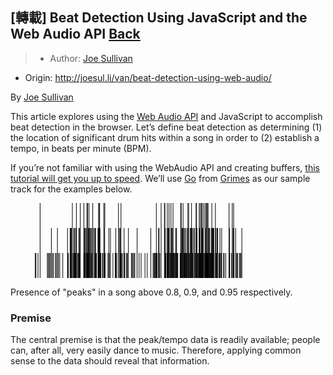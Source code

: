## [轉載] Beat Detection Using JavaScript and the Web Audio API [Back](./../post.md)

> - Author: [Joe Sullivan](https://twitter.com/itsjoesullivan)
- Origin: http://joesul.li/van/beat-detection-using-web-audio/

By [Joe Sullivan](https://twitter.com/itsjoesullivan)

This article explores using the [Web Audio API](https://developer.mozilla.org/en-US/docs/Web/API/Web_Audio_API) and JavaScript to accomplish beat detection in the browser. Let’s define beat detection as determining (1) the location of significant drum hits within a song in order to (2) establish a tempo, in beats per minute (BPM).

If you’re not familiar with using the WebAudio API and creating buffers, [this tutorial will get you up to speed](http://www.html5rocks.com/en/tutorials/webaudio/intro/). We’ll use [Go](http://www.beatport.com/release/go/1338457) from [Grimes](http://www.beatport.com/artist/grimes/173967) as our sample track for the examples below.

<svg width="90%" height="40">
<rect x="10.327715185612098%" y="0" width="1" height="100%"></rect>
<rect x="21.714948845035394%" y="0" width="1" height="100%"></rect>
<rect x="23.124814760853496%" y="0" width="1" height="100%"></rect>
<rect x="24.50925223330013%" y="0" width="1" height="100%"></rect>
<rect x="25.757129546899986%" y="0" width="1" height="100%"></rect>
<rect x="26.85243620027103%" y="0" width="1" height="100%"></rect>
<rect x="27.091651926802626%" y="0" width="1" height="100%"></rect>
<rect x="27.589861058043624%" y="0" width="1" height="100%"></rect>
<rect x="28.896129611977965%" y="0" width="1" height="100%"></rect>
<rect x="30.95677531926588%" y="0" width="1" height="100%"></rect>
<rect x="31.196932839996418%" y="0" width="1" height="100%"></rect>
<rect x="31.329725822047422%" y="0" width="1" height="100%"></rect>
<rect x="32.81493527378099%" y="0" width="1" height="100%"></rect>
<rect x="33.16810809838472%" y="0" width="1" height="100%"></rect>
<rect x="37.987269014377524%" y="0" width="1" height="100%"></rect>
<rect x="38.86407941359373%" y="0" width="1" height="100%"></rect>
<rect x="51.32966743080709%" y="0" width="1" height="100%"></rect>
<rect x="53.02395519470606%" y="0" width="1" height="100%"></rect>
<rect x="54.18518744200314%" y="0" width="1" height="100%"></rect>
<rect x="54.35471039781293%" y="0" width="1" height="100%"></rect>
<rect x="55.21362670724921%" y="0" width="1" height="100%"></rect>
<rect x="55.825792936562344%" y="0" width="1" height="100%"></rect>
<rect x="56.490699641016306%" y="0" width="1" height="100%"></rect>
<rect x="57.217764762600524%" y="0" width="1" height="100%"></rect>
<rect x="59.92542308456248%" y="0" width="1" height="100%"></rect>
<rect x="60.11378192435114%" y="0" width="1" height="100%"></rect>
<rect x="60.762678127423065%" y="0" width="1" height="100%"></rect>
<rect x="62.461674862316755%" y="0" width="1" height="100%"></rect>
<rect x="62.7432713278008%" y="0" width="1" height="100%"></rect>
<rect x="63.74063138448174%" y="0" width="1" height="100%"></rect>
<rect x="65.35204125887371%" y="0" width="1" height="100%"></rect>
<rect x="65.47824168153211%" y="0" width="1" height="100%"></rect>
<rect x="66.45864944263207%" y="0" width="1" height="100%"></rect>
<rect x="66.86267915397875%" y="0" width="1" height="100%"></rect>
<rect x="67.26388348272857%" y="0" width="1" height="100%"></rect>
<rect x="67.5407709772179%" y="0" width="1" height="100%"></rect>
<rect x="68.05969958083566%" y="0" width="1" height="100%"></rect>
<rect x="68.5936968916365%" y="0" width="1" height="100%"></rect>
<rect x="68.9807743074022%" y="0" width="1" height="100%"></rect>
<rect x="69.08437166928596%" y="0" width="1" height="100%"></rect>
<rect x="69.3292381610112%" y="0" width="1" height="100%"></rect>
<rect x="69.58163900632802%" y="0" width="1" height="100%"></rect>
<rect x="70.90956882683805%" y="0" width="1" height="100%"></rect>
<rect x="72.17063125922311%" y="0" width="1" height="100%"></rect>
<rect x="76.98319961582331%" y="0" width="1" height="100%"></rect>
<rect x="78.11711983135103%" y="0" width="1" height="100%"></rect>
<rect x="78.60214384380683%" y="0" width="1" height="100%"></rect>
</svg>

<svg width="90%" height="40">
<rect x="10.327715185612098%" y="0" width="1" height="100%"></rect>
<rect x="14.303970293550659%" y="0" width="1" height="100%"></rect>
<rect x="16.442784919350867%" y="0" width="1" height="100%"></rect>
<rect x="20.001825197157554%" y="0" width="1" height="100%"></rect>
<rect x="20.9144237759336%" y="0" width="1" height="100%"></rect>
<rect x="21.15834847345991%" y="0" width="1" height="100%"></rect>
<rect x="21.362717814630603%" y="0" width="1" height="100%"></rect>
<rect x="21.700821932051245%" y="0" width="1" height="100%"></rect>
<rect x="22.19526388649647%" y="0" width="1" height="100%"></rect>
<rect x="22.48722008816889%" y="0" width="1" height="100%"></rect>
<rect x="22.932688744269065%" y="0" width="1" height="100%"></rect>
<rect x="23.124814760853496%" y="0" width="1" height="100%"></rect>
<rect x="24.006334131064413%" y="0" width="1" height="100%"></rect>
<rect x="24.33125312969985%" y="0" width="1" height="100%"></rect>
<rect x="24.50925223330013%" y="0" width="1" height="100%"></rect>
<rect x="25.757129546899986%" y="0" width="1" height="100%"></rect>
<rect x="25.883329969558385%" y="0" width="1" height="100%"></rect>
<rect x="26.094291870121683%" y="0" width="1" height="100%"></rect>
<rect x="26.3165553010723%" y="0" width="1" height="100%"></rect>
<rect x="26.648066859100336%" y="0" width="1" height="100%"></rect>
<rect x="26.7582567803767%" y="0" width="1" height="100%"></rect>
<rect x="27.091651926802626%" y="0" width="1" height="100%"></rect>
<rect x="27.20466723067582%" y="0" width="1" height="100%"></rect>
<rect x="27.4109201602444%" y="0" width="1" height="100%"></rect>
<rect x="27.518284698923935%" y="0" width="1" height="100%"></rect>
<rect x="27.828134990376277%" y="0" width="1" height="100%"></rect>
<rect x="28.0635835401121%" y="0" width="1" height="100%"></rect>
<rect x="28.368724860569724%" y="0" width="1" height="100%"></rect>
<rect x="28.48174016444292%" y="0" width="1" height="100%"></rect>
<rect x="28.89518781777902%" y="0" width="1" height="100%"></rect>
<rect x="28.990309031872293%" y="0" width="1" height="100%"></rect>
<rect x="29.457438954548167%" y="0" width="1" height="100%"></rect>
<rect x="29.75316233301636%" y="0" width="1" height="100%"></rect>
<rect x="29.87936275567476%" y="0" width="1" height="100%"></rect>
<rect x="30.736395476713152%" y="0" width="1" height="100%"></rect>
<rect x="30.880489989151474%" y="0" width="1" height="100%"></rect>
<rect x="31.050012944961267%" y="0" width="1" height="100%"></rect>
<rect x="31.196932839996418%" y="0" width="1" height="100%"></rect>
<rect x="31.329725822047422%" y="0" width="1" height="100%"></rect>
<rect x="31.454042656307937%" y="0" width="1" height="100%"></rect>
<rect x="32.81493527378099%" y="0" width="1" height="100%"></rect>
<rect x="33.10689147545341%" y="0" width="1" height="100%"></rect>
<rect x="34.59210092718697%" y="0" width="1" height="100%"></rect>
<rect x="35.153410269757174%" y="0" width="1" height="100%"></rect>
<rect x="37.03888225604163%" y="0" width="1" height="100%"></rect>
<rect x="37.987269014377524%" y="0" width="1" height="100%"></rect>
<rect x="38.25379677267848%" y="0" width="1" height="100%"></rect>
<rect x="38.5740068003192%" y="0" width="1" height="100%"></rect>
<rect x="38.86407941359373%" y="0" width="1" height="100%"></rect>
<rect x="39.96032786116371%" y="0" width="1" height="100%"></rect>
<rect x="41.48980164024761%" y="0" width="1" height="100%"></rect>
<rect x="44.56287611139956%" y="0" width="1" height="100%"></rect>
<rect x="49.363201143413505%" y="0" width="1" height="100%"></rect>
<rect x="51.32966743080709%" y="0" width="1" height="100%"></rect>
<rect x="52.094404320349035%" y="0" width="1" height="100%"></rect>
<rect x="52.30913339770811%" y="0" width="1" height="100%"></rect>
<rect x="53.02395519470606%" y="0" width="1" height="100%"></rect>
<rect x="54.18518744200314%" y="0" width="1" height="100%"></rect>
<rect x="54.35471039781293%" y="0" width="1" height="100%"></rect>
<rect x="54.473376466879785%" y="0" width="1" height="100%"></rect>
<rect x="55.08930987298869%" y="0" width="1" height="100%"></rect>
<rect x="55.21362670724921%" y="0" width="1" height="100%"></rect>
<rect x="55.49239779013642%" y="0" width="1" height="100%"></rect>
<rect x="55.60541309400961%" y="0" width="1" height="100%"></rect>
<rect x="55.79471372799722%" y="0" width="1" height="100%"></rect>
<rect x="55.89736929568203%" y="0" width="1" height="100%"></rect>
<rect x="56.490699641016306%" y="0" width="1" height="100%"></rect>
<rect x="56.636677741852516%" y="0" width="1" height="100%"></rect>
<rect x="56.76570354710775%" y="0" width="1" height="100%"></rect>
<rect x="57.1085166355231%" y="0" width="1" height="100%"></rect>
<rect x="57.217764762600524%" y="0" width="1" height="100%"></rect>
<rect x="58.189696375909996%" y="0" width="1" height="100%"></rect>
<rect x="58.48259437178136%" y="0" width="1" height="100%"></rect>
<rect x="59.92542308456248%" y="0" width="1" height="100%"></rect>
<rect x="60.09871321716805%" y="0" width="1" height="100%"></rect>
<rect x="60.37277532906054%" y="0" width="1" height="100%"></rect>
<rect x="60.65060461774881%" y="0" width="1" height="100%"></rect>
<rect x="60.762678127423065%" y="0" width="1" height="100%"></rect>
<rect x="60.95668773240538%" y="0" width="1" height="100%"></rect>
<rect x="61.31927849899854%" y="0" width="1" height="100%"></rect>
<rect x="61.74214409432408%" y="0" width="1" height="100%"></rect>
<rect x="62.269548845732324%" y="0" width="1" height="100%"></rect>
<rect x="62.461674862316755%" y="0" width="1" height="100%"></rect>
<rect x="62.55679607641002%" y="0" width="1" height="100%"></rect>
<rect x="62.72443544382193%" y="0" width="1" height="100%"></rect>
<rect x="63.26031634302066%" y="0" width="1" height="100%"></rect>
<rect x="63.387458559878006%" y="0" width="1" height="100%"></rect>
<rect x="63.61066378502757%" y="0" width="1" height="100%"></rect>
<rect x="63.74063138448174%" y="0" width="1" height="100%"></rect>
<rect x="63.885667691119004%" y="0" width="1" height="100%"></rect>
<rect x="64.01469349637424%" y="0" width="1" height="100%"></rect>
<rect x="64.4968921262332%" y="0" width="1" height="100%"></rect>
<rect x="64.76530347293203%" y="0" width="1" height="100%"></rect>
<rect x="65.30118437213076%" y="0" width="1" height="100%"></rect>
<rect x="65.41137429340714%" y="0" width="1" height="100%"></rect>
<rect x="65.57242110142643%" y="0" width="1" height="100%"></rect>
<rect x="65.68355281690174%" y="0" width="1" height="100%"></rect>
<rect x="66.4115597326849%" y="0" width="1" height="100%"></rect>
<rect x="66.5876752478873%" y="0" width="1" height="100%"></rect>
<rect x="66.86267915397875%" y="0" width="1" height="100%"></rect>
<rect x="67.25069836394337%" y="0" width="1" height="100%"></rect>
<rect x="67.45318411671619%" y="0" width="1" height="100%"></rect>
<rect x="67.57373377418092%" y="0" width="1" height="100%"></rect>
<rect x="67.69145804904883%" y="0" width="1" height="100%"></rect>
<rect x="68.00507551729694%" y="0" width="1" height="100%"></rect>
<rect x="68.58616253804496%" y="0" width="1" height="100%"></rect>
<rect x="68.68316734053612%" y="0" width="1" height="100%"></rect>
<rect x="68.92520844966454%" y="0" width="1" height="100%"></rect>
<rect x="69.08437166928596%" y="0" width="1" height="100%"></rect>
<rect x="69.3292381610112%" y="0" width="1" height="100%"></rect>
<rect x="69.58163900632802%" y="0" width="1" height="100%"></rect>
<rect x="69.78318296490187%" y="0" width="1" height="100%"></rect>
<rect x="69.93198644833491%" y="0" width="1" height="100%"></rect>
<rect x="70.1928634414422%" y="0" width="1" height="100%"></rect>
<rect x="70.75228919561452%" y="0" width="1" height="100%"></rect>
<rect x="70.90956882683805%" y="0" width="1" height="100%"></rect>
<rect x="71.10734560861614%" y="0" width="1" height="100%"></rect>
<rect x="71.21471014729568%" y="0" width="1" height="100%"></rect>
<rect x="71.40212719288539%" y="0" width="1" height="100%"></rect>
<rect x="71.62156524123917%" y="0" width="1" height="100%"></rect>
<rect x="72.17063125922311%" y="0" width="1" height="100%"></rect>
<rect x="72.32602730204876%" y="0" width="1" height="100%"></rect>
<rect x="72.71122112941656%" y="0" width="1" height="100%"></rect>
<rect x="72.97209812252385%" y="0" width="1" height="100%"></rect>
<rect x="73.76320524963621%" y="0" width="1" height="100%"></rect>
<rect x="74.37725506734724%" y="0" width="1" height="100%"></rect>
<rect x="76.98319961582331%" y="0" width="1" height="100%"></rect>
<rect x="77.12917771665953%" y="0" width="1" height="100%"></rect>
<rect x="78.11711983135103%" y="0" width="1" height="100%"></rect>
<rect x="78.40719244462557%" y="0" width="1" height="100%"></rect>
<rect x="78.55411233966072%" y="0" width="1" height="100%"></rect>
<rect x="78.64923355375399%" y="0" width="1" height="100%"></rect>
<rect x="79.29718796262698%" y="0" width="1" height="100%"></rect>
<rect x="81.49251024036377%" y="0" width="1" height="100%"></rect>
</svg>

<svg width="90%" height="40">
<rect x="8.610824360938484%" y="0" width="1" height="100%"></rect>
<rect x="8.875468530841546%" y="0" width="1" height="100%"></rect>
<rect x="9.590290327839503%" y="0" width="1" height="100%"></rect>
<rect x="10.327715185612098%" y="0" width="1" height="100%"></rect>
<rect x="12.879977464748409%" y="0" width="1" height="100%"></rect>
<rect x="13.20960543437856%" y="0" width="1" height="100%"></rect>
<rect x="13.594799261746363%" y="0" width="1" height="100%"></rect>
<rect x="13.878279315628294%" y="0" width="1" height="100%"></rect>
<rect x="14.303970293550659%" y="0" width="1" height="100%"></rect>
<rect x="14.661852089149109%" y="0" width="1" height="100%"></rect>
<rect x="15.028210032538048%" y="0" width="1" height="100%"></rect>
<rect x="15.72796312235291%" y="0" width="1" height="100%"></rect>
<rect x="16.023686500821103%" y="0" width="1" height="100%"></rect>
<rect x="16.442784919350867%" y="0" width="1" height="100%"></rect>
<rect x="16.791248772959882%" y="0" width="1" height="100%"></rect>
<rect x="17.252727930442095%" y="0" width="1" height="100%"></rect>
<rect x="18.33108228823216%" y="0" width="1" height="100%"></rect>
<rect x="20.001825197157554%" y="0" width="1" height="100%"></rect>
<rect x="20.108247941638144%" y="0" width="1" height="100%"></rect>
<rect x="20.276829103248993%" y="0" width="1" height="100%"></rect>
<rect x="20.88899533256213%" y="0" width="1" height="100%"></rect>
<rect x="20.99824345963955%" y="0" width="1" height="100%"></rect>
<rect x="21.15834847345991%" y="0" width="1" height="100%"></rect>
<rect x="21.294908632306687%" y="0" width="1" height="100%"></rect>
<rect x="21.44182852734184%" y="0" width="1" height="100%"></rect>
<rect x="21.700821932051245%" y="0" width="1" height="100%"></rect>
<rect x="21.96546610195431%" y="0" width="1" height="100%"></rect>
<rect x="22.19526388649647%" y="0" width="1" height="100%"></rect>
<rect x="22.31298816136438%" y="0" width="1" height="100%"></rect>
<rect x="22.43824678982384%" y="0" width="1" height="100%"></rect>
<rect x="22.556912858890694%" y="0" width="1" height="100%"></rect>
<rect x="22.732086579894144%" y="0" width="1" height="100%"></rect>
<rect x="22.85357803155783%" y="0" width="1" height="100%"></rect>
<rect x="22.963767952834193%" y="0" width="1" height="100%"></rect>
<rect x="23.090910169691536%" y="0" width="1" height="100%"></rect>
<rect x="23.199216502570017%" y="0" width="1" height="100%"></rect>
<rect x="23.57875956474416%" y="0" width="1" height="100%"></rect>
<rect x="23.743573549559237%" y="0" width="1" height="100%"></rect>
<rect x="24.006334131064413%" y="0" width="1" height="100%"></rect>
<rect x="24.156079408696396%" y="0" width="1" height="100%"></rect>
<rect x="24.285105213951628%" y="0" width="1" height="100%"></rect>
<rect x="24.50925223330013%" y="0" width="1" height="100%"></rect>
<rect x="25.712865219549652%" y="0" width="1" height="100%"></rect>
<rect x="25.86731946817635%" y="0" width="1" height="100%"></rect>
<rect x="25.962440682269623%" y="0" width="1" height="100%"></rect>
<rect x="26.094291870121683%" y="0" width="1" height="100%"></rect>
<rect x="26.206365379795933%" y="0" width="1" height="100%"></rect>
<rect x="26.3165553010723%" y="0" width="1" height="100%"></rect>
<rect x="26.603802531750002%" y="0" width="1" height="100%"></rect>
<rect x="26.718701424021084%" y="0" width="1" height="100%"></rect>
<rect x="26.85243620027103%" y="0" width="1" height="100%"></rect>
<rect x="26.98428738812309%" y="0" width="1" height="100%"></rect>
<rect x="27.091651926802626%" y="0" width="1" height="100%"></rect>
<rect x="27.19619108288533%" y="0" width="1" height="100%"></rect>
<rect x="27.299788444769092%" y="0" width="1" height="100%"></rect>
<rect x="27.4109201602444%" y="0" width="1" height="100%"></rect>
<rect x="27.518284698923935%" y="0" width="1" height="100%"></rect>
<rect x="27.676506124346407%" y="0" width="1" height="100%"></rect>
<rect x="27.828134990376277%" y="0" width="1" height="100%"></rect>
<rect x="28.0635835401121%" y="0" width="1" height="100%"></rect>
<rect x="28.27642902907328%" y="0" width="1" height="100%"></rect>
<rect x="28.455369926872507%" y="0" width="1" height="100%"></rect>
<rect x="28.560850877154156%" y="0" width="1" height="100%"></rect>
<rect x="28.810426339874127%" y="0" width="1" height="100%"></rect>
<rect x="28.990309031872293%" y="0" width="1" height="100%"></rect>
<rect x="29.457438954548167%" y="0" width="1" height="100%"></rect>
<rect x="29.61283499737381%" y="0" width="1" height="100%"></rect>
<rect x="29.75316233301636%" y="0" width="1" height="100%"></rect>
<rect x="29.87936275567476%" y="0" width="1" height="100%"></rect>
<rect x="29.982018323359576%" y="0" width="1" height="100%"></rect>
<rect x="30.198630989116534%" y="0" width="1" height="100%"></rect>
<rect x="30.736395476713152%" y="0" width="1" height="100%"></rect>
<rect x="30.880489989151474%" y="0" width="1" height="100%"></rect>
<rect x="31.030235266783457%" y="0" width="1" height="100%"></rect>
<rect x="31.133832628667218%" y="0" width="1" height="100%"></rect>
<rect x="31.261916639723506%" y="0" width="1" height="100%"></rect>
<rect x="31.39753500437134%" y="0" width="1" height="100%"></rect>
<rect x="31.507724925647704%" y="0" width="1" height="100%"></rect>
<rect x="31.62639099471456%" y="0" width="1" height="100%"></rect>
<rect x="31.743173475383525%" y="0" width="1" height="100%"></rect>
<rect x="32.28753052237275%" y="0" width="1" height="100%"></rect>
<rect x="32.46835500856986%" y="0" width="1" height="100%"></rect>
<rect x="32.81493527378099%" y="0" width="1" height="100%"></rect>
<rect x="32.971273110805576%" y="0" width="1" height="100%"></rect>
<rect x="33.10689147545341%" y="0" width="1" height="100%"></rect>
<rect x="33.26228751827905%" y="0" width="1" height="100%"></rect>
<rect x="34.26341475175577%" y="0" width="1" height="100%"></rect>
<rect x="34.53088430425566%" y="0" width="1" height="100%"></rect>
<rect x="34.781401561174576%" y="0" width="1" height="100%"></rect>
<rect x="35.153410269757174%" y="0" width="1" height="100%"></rect>
<rect x="36.01703555018817%" y="0" width="1" height="100%"></rect>
<rect x="36.82980394387622%" y="0" width="1" height="100%"></rect>
<rect x="36.98614178090081%" y="0" width="1" height="100%"></rect>
<rect x="37.11893476295182%" y="0" width="1" height="100%"></rect>
<rect x="37.37886996186016%" y="0" width="1" height="100%"></rect>
<rect x="37.987269014377524%" y="0" width="1" height="100%"></rect>
<rect x="38.25379677267848%" y="0" width="1" height="100%"></rect>
<rect x="38.53539323816252%" y="0" width="1" height="100%"></rect>
<rect x="38.65876827822409%" y="0" width="1" height="100%"></rect>
<rect x="38.80286279066242%" y="0" width="1" height="100%"></rect>
<rect x="38.965793187079605%" y="0" width="1" height="100%"></rect>
<rect x="39.06091440117287%" y="0" width="1" height="100%"></rect>
<rect x="39.425388756163926%" y="0" width="1" height="100%"></rect>
<rect x="39.941491977184846%" y="0" width="1" height="100%"></rect>
<rect x="40.05168189846121%" y="0" width="1" height="100%"></rect>
<rect x="40.220263060072064%" y="0" width="1" height="100%"></rect>
<rect x="40.85032337916512%" y="0" width="1" height="100%"></rect>
<rect x="41.00477762779182%" y="0" width="1" height="100%"></rect>
<rect x="41.10178243028298%" y="0" width="1" height="100%"></rect>
<rect x="41.48980164024761%" y="0" width="1" height="100%"></rect>
<rect x="42.52577525908523%" y="0" width="1" height="100%"></rect>
<rect x="42.856345022914326%" y="0" width="1" height="100%"></rect>
<rect x="43.050354627896645%" y="0" width="1" height="100%"></rect>
<rect x="43.44119922045811%" y="0" width="1" height="100%"></rect>
<rect x="43.7651764248946%" y="0" width="1" height="100%"></rect>
<rect x="44.53744766802809%" y="0" width="1" height="100%"></rect>
<rect x="45.23437537524613%" y="0" width="1" height="100%"></rect>
<rect x="45.96144049683035%" y="0" width="1" height="100%"></rect>
<rect x="47.32515849690023%" y="0" width="1" height="100%"></rect>
<rect x="48.123799977604136%" y="0" width="1" height="100%"></rect>
<rect x="49.363201143413505%" y="0" width="1" height="100%"></rect>
<rect x="50.1703187719079%" y="0" width="1" height="100%"></rect>
<rect x="50.519724419715864%" y="0" width="1" height="100%"></rect>
<rect x="50.67041149154679%" y="0" width="1" height="100%"></rect>
<rect x="50.994388695983275%" y="0" width="1" height="100%"></rect>
<rect x="51.15449370980364%" y="0" width="1" height="100%"></rect>
<rect x="51.32966743080709%" y="0" width="1" height="100%"></rect>
<rect x="51.51614268219786%" y="0" width="1" height="100%"></rect>
<rect x="51.62256542667845%" y="0" width="1" height="100%"></rect>
<rect x="52.094404320349035%" y="0" width="1" height="100%"></rect>
<rect x="52.21307038941589%" y="0" width="1" height="100%"></rect>
<rect x="52.30913339770811%" y="0" width="1" height="100%"></rect>
<rect x="52.58319550960061%" y="0" width="1" height="100%"></rect>
<rect x="53.02395519470606%" y="0" width="1" height="100%"></rect>
<rect x="54.18518744200314%" y="0" width="1" height="100%"></rect>
<rect x="54.35471039781293%" y="0" width="1" height="100%"></rect>
<rect x="54.460191348094575%" y="0" width="1" height="100%"></rect>
<rect x="54.59015894754875%" y="0" width="1" height="100%"></rect>
<rect x="54.717301164406095%" y="0" width="1" height="100%"></rect>
<rect x="55.08930987298869%" y="0" width="1" height="100%"></rect>
<rect x="55.21362670724921%" y="0" width="1" height="100%"></rect>
<rect x="55.34171071830549%" y="0" width="1" height="100%"></rect>
<rect x="55.450958845382914%" y="0" width="1" height="100%"></rect>
<rect x="55.60541309400961%" y="0" width="1" height="100%"></rect>
<rect x="55.79471372799722%" y="0" width="1" height="100%"></rect>
<rect x="55.89736929568203%" y="0" width="1" height="100%"></rect>
<rect x="56.14129399320835%" y="0" width="1" height="100%"></rect>
    <rect x="56.30704977222236%" y="0" width="1" height="100%"></rect>
    <rect x="56.48881605261842%" y="0" width="1" height="100%"></rect>
    <rect x="56.636677741852516%" y="0" width="1" height="100%"></rect>
    <rect x="56.76570354710775%" y="0" width="1" height="100%"></rect>
    <rect x="56.92109958993339%" y="0" width="1" height="100%"></rect>
    <rect x="57.04730001259179%" y="0" width="1" height="100%"></rect>
    <rect x="57.217764762600524%" y="0" width="1" height="100%"></rect>
    <rect x="57.32230391868323%" y="0" width="1" height="100%"></rect>
    <rect x="57.501244816482455%" y="0" width="1" height="100%"></rect>
    <rect x="57.80261896014431%" y="0" width="1" height="100%"></rect>
    <rect x="57.91280888142067%" y="0" width="1" height="100%"></rect>
    <rect x="58.189696375909996%" y="0" width="1" height="100%"></rect>
    <rect x="58.29894450298742%" y="0" width="1" height="100%"></rect>
    <rect x="58.48259437178136%" y="0" width="1" height="100%"></rect>
    <rect x="58.6248052958218%" y="0" width="1" height="100%"></rect>
    <rect x="58.74535495328654%" y="0" width="1" height="100%"></rect>
    <rect x="58.90734355550479%" y="0" width="1" height="100%"></rect>
    <rect x="59.71351938980024%" y="0" width="1" height="100%"></rect>
    <rect x="59.83595263566286%" y="0" width="1" height="100%"></rect>
    <rect x="59.97910535390225%" y="0" width="1" height="100%"></rect>
    <rect x="60.09871321716805%" y="0" width="1" height="100%"></rect>
    <rect x="60.22962261082116%" y="0" width="1" height="100%"></rect>
    <rect x="60.37277532906054%" y="0" width="1" height="100%"></rect>
    <rect x="60.65060461774881%" y="0" width="1" height="100%"></rect>
    <rect x="60.76079453902518%" y="0" width="1" height="100%"></rect>
    <rect x="60.95668773240538%" y="0" width="1" height="100%"></rect>
    <rect x="61.093247891252155%" y="0" width="1" height="100%"></rect>
    <rect x="61.2203901081095%" y="0" width="1" height="100%"></rect>
    <rect x="61.31927849899854%" y="0" width="1" height="100%"></rect>
    <rect x="61.49068504320623%" y="0" width="1" height="100%"></rect>
    <rect x="61.74214409432408%" y="0" width="1" height="100%"></rect>
    <rect x="61.92391037472014%" y="0" width="1" height="100%"></rect>
    <rect x="62.07459744655106%" y="0" width="1" height="100%"></rect>
    <rect x="62.24694578495768%" y="0" width="1" height="100%"></rect>
    <rect x="62.461674862316755%" y="0" width="1" height="100%"></rect>
    <rect x="62.55679607641002%" y="0" width="1" height="100%"></rect>
    <rect x="62.65662626149801%" y="0" width="1" height="100%"></rect>
    <rect x="62.77246694796804%" y="0" width="1" height="100%"></rect>
    <rect x="63.00979908610175%" y="0" width="1" height="100%"></rect>
    <rect x="63.26031634302066%" y="0" width="1" height="100%"></rect>
    <rect x="63.387458559878006%" y="0" width="1" height="100%"></rect>
    <rect x="63.561690486682515%" y="0" width="1" height="100%"></rect>
    <rect x="63.739689590282794%" y="0" width="1" height="100%"></rect>
    <rect x="63.885667691119004%" y="0" width="1" height="100%"></rect>
    <rect x="63.988323258803824%" y="0" width="1" height="100%"></rect>
    <rect x="64.08815344389181%" y="0" width="1" height="100%"></rect>
    <rect x="64.1964597767703%" y="0" width="1" height="100%"></rect>
    <rect x="64.4968921262332%" y="0" width="1" height="100%"></rect>
    <rect x="64.76530347293203%" y="0" width="1" height="100%"></rect>
    <rect x="65.06385223399705%" y="0" width="1" height="100%"></rect>
    <rect x="65.30118437213076%" y="0" width="1" height="100%"></rect>
    <rect x="65.41137429340714%" y="0" width="1" height="100%"></rect>
    <rect x="65.56488674783489%" y="0" width="1" height="100%"></rect>
    <rect x="65.68355281690174%" y="0" width="1" height="100%"></rect>
    <rect x="65.83329809453373%" y="0" width="1" height="100%"></rect>
    <rect x="66.03860922990336%" y="0" width="1" height="100%"></rect>
    <rect x="66.22037551029942%" y="0" width="1" height="100%"></rect>
    <rect x="66.37106258213035%" y="0" width="1" height="100%"></rect>
    <rect x="66.51044812357395%" y="0" width="1" height="100%"></rect>
    <rect x="66.60556933766722%" y="0" width="1" height="100%"></rect>
    <rect x="66.73271155452457%" y="0" width="1" height="100%"></rect>
    <rect x="66.84949403519353%" y="0" width="1" height="100%"></rect>
    <rect x="67.01524981420755%" y="0" width="1" height="100%"></rect>
    <rect x="67.11507999929555%" y="0" width="1" height="100%"></rect>
    <rect x="67.25069836394337%" y="0" width="1" height="100%"></rect>
    <rect x="67.41362876036057%" y="0" width="1" height="100%"></rect>
    <rect x="67.5407709772179%" y="0" width="1" height="100%"></rect>
    <rect x="67.69145804904883%" y="0" width="1" height="100%"></rect>
    <rect x="67.88264227143432%" y="0" width="1" height="100%"></rect>
    <rect x="68.00507551729694%" y="0" width="1" height="100%"></rect>
    <rect x="68.26595251040423%" y="0" width="1" height="100%"></rect>
    <rect x="68.43830084881085%" y="0" width="1" height="100%"></rect>
    <rect x="68.58616253804496%" y="0" width="1" height="100%"></rect>
    <rect x="68.68316734053612%" y="0" width="1" height="100%"></rect>
    <rect x="68.78111393722622%" y="0" width="1" height="100%"></rect>
    <rect x="68.89318744690047%" y="0" width="1" height="100%"></rect>
    <rect x="69.00431916237578%" y="0" width="1" height="100%"></rect>
    <rect x="69.09944037646905%" y="0" width="1" height="100%"></rect>
    <rect x="69.23411694691794%" y="0" width="1" height="100%"></rect>
    <rect x="69.3292381610112%" y="0" width="1" height="100%"></rect>
    <rect x="69.43660269969075%" y="0" width="1" height="100%"></rect>
    <rect x="69.58163900632802%" y="0" width="1" height="100%"></rect>
    <rect x="69.69747969279804%" y="0" width="1" height="100%"></rect>
    <rect x="69.80390243727862%" y="0" width="1" height="100%"></rect>
    <rect x="69.93198644833491%" y="0" width="1" height="100%"></rect>
    <rect x="70.11940349392464%" y="0" width="1" height="100%"></rect>
    <rect x="70.3473176900689%" y="0" width="1" height="100%"></rect>
    <rect x="70.52531679366919%" y="0" width="1" height="100%"></rect>
    <rect x="70.75228919561452%" y="0" width="1" height="100%"></rect>
    <rect x="70.90956882683805%" y="0" width="1" height="100%"></rect>
    <rect x="71.00469004093132%" y="0" width="1" height="100%"></rect>
    <rect x="71.10734560861614%" y="0" width="1" height="100%"></rect>
    <rect x="71.21471014729568%" y="0" width="1" height="100%"></rect>
    <rect x="71.40212719288539%" y="0" width="1" height="100%"></rect>
    <rect x="71.52926940974274%" y="0" width="1" height="100%"></rect>
    <rect x="71.74117310450497%" y="0" width="1" height="100%"></rect>
    <rect x="72.17063125922311%" y="0" width="1" height="100%"></rect>
    <rect x="72.32602730204876%" y="0" width="1" height="100%"></rect>
    <rect x="72.42114851614203%" y="0" width="1" height="100%"></rect>
    <rect x="72.58502070675816%" y="0" width="1" height="100%"></rect>
    <rect x="72.71122112941656%" y="0" width="1" height="100%"></rect>
    <rect x="72.95326223854498%" y="0" width="1" height="100%"></rect>
    <rect x="73.39496371784938%" y="0" width="1" height="100%"></rect>
    <rect x="73.60027485321902%" y="0" width="1" height="100%"></rect>
    <rect x="73.76320524963621%" y="0" width="1" height="100%"></rect>
    <rect x="74.12862139882621%" y="0" width="1" height="100%"></rect>
    <rect x="74.26612335187193%" y="0" width="1" height="100%"></rect>
    <rect x="74.37725506734724%" y="0" width="1" height="100%"></rect>
    <rect x="75.01861691682761%" y="0" width="1" height="100%"></rect>
    <rect x="75.26725058534865%" y="0" width="1" height="100%"></rect>
    <rect x="75.80124789614949%" y="0" width="1" height="100%"></rect>
    <rect x="76.96907270283917%" y="0" width="1" height="100%"></rect>
    <rect x="77.11410900947644%" y="0" width="1" height="100%"></rect>
    <rect x="77.22524072495173%" y="0" width="1" height="100%"></rect>
    <rect x="77.87319513382472%" y="0" width="1" height="100%"></rect>
    <rect x="78.11523624295315%" y="0" width="1" height="100%"></rect>
    <rect x="78.40719244462557%" y="0" width="1" height="100%"></rect>
    <rect x="78.52209133689665%" y="0" width="1" height="100%"></rect>
    <rect x="78.61815434518886%" y="0" width="1" height="100%"></rect>
    <rect x="78.71892632447579%" y="0" width="1" height="100%"></rect>
    <rect x="79.29059540323436%" y="0" width="1" height="100%"></rect>
    <rect x="79.5392290717554%" y="0" width="1" height="100%"></rect>
    <rect x="79.89146010216018%" y="0" width="1" height="100%"></rect>
    <rect x="80.07322638255624%" y="0" width="1" height="100%"></rect>
    <rect x="80.70705387844508%" y="0" width="1" height="100%"></rect>
    <rect x="80.96322190055766%" y="0" width="1" height="100%"></rect>
    <rect x="81.24387657184275%" y="0" width="1" height="100%"></rect>
    <rect x="81.49251024036377%" y="0" width="1" height="100%"></rect>
  </svg>
  
  Presence of "peaks" in a song above 0.8, 0.9, and 0.95 respectively.
  
  ### Premise
  
  The central premise is that the peak/tempo data is readily available; people can, after all, very easily dance to music. Therefore, applying common sense to the data should reveal that information.
  
  
